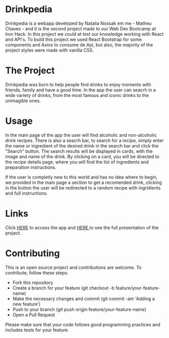 # Drinkpedia

Drinkpedia is a webapp developed by Natalia Nossak em me - Matheu Chaves - and it is the second project made to our Web Dev Bootcamp at Iron Hack.
In this project we could at test our knowledge working with React and API's. To build this project we used React Bootstrap  for some components and Axios to consume de Api, but also, the majority of the project styles were made with vanilla CSS.

# The Project

Drinkpedia was born to help people find drinks to enjoy moments with friends, family and have a good time. In the app the user can seacrh in a wide variety
of drinks, from the most famous and iconic drinks to the unimagible ones. 

# Usage

In the main page of the app the user will find alcoholic and non-alcoholic drink recipes. There is also a seacrh bar, 
to search for a recipe, simply enter the name or ingredient of the desired drink in the search bar and click the "Search" button. The search results will be displayed in cards, with the image and name of the drink. 
By clicking on a card, you will be directed to the recipe details page, where you will find the list of ingredients and preparation instructions.

If the user is completly new to this world and has no idea where to begin, we provided in the main page a section to get a recomended drink, clicking in the button the user will be redirected to a random recipe with ingridients and full instructions.

# Links

Click <a href='https://drinkpediabr.netlify.app/'>HERE<a/> to access the app and <a href='https://www.canva.com/design/DAFgpfgOogo/RReJRy73cfoitR9lSRXnjQ/edit?utm_content=DAFgpfgOogo&utm_campaign=designshare&utm_medium=link2&utm_source=sharebutton'>HERE </a> to see the full presentation of the project.

# Contributing
This is an open source project and contributions are welcome. To contribute, follow these steps:
<ul>
<li> Fork this repository </li>
<li> Create a branch for your feature (git checkout -b feature/your-feature-name) </li>
<li> Make the necessary changes and commit (git commit -am 'Adding a new feature') </li>
<li> Push to your branch (git push origin feature/your-feature-name) </li>
<li> Open a Pull Request </li>
</ul>

Please make sure that your code follows good programming practices and includes tests for your feature.

